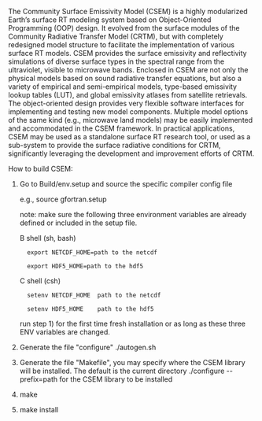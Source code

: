 The Community Surface Emissivity Model (CSEM) is a highly modularized Earth’s surface RT modeling system based on Object-Oriented Programming (OOP) design.  It evolved from the surface modules of the Community Radiative Transfer Model (CRTM), but with completely redesigned model structure to facilitate the implementation of various surface RT models. CSEM provides the surface emissivity and reflectivity simulations of diverse surface types in the spectral range from the ultraviolet, visible to microwave bands.  Enclosed in CSEM are not only the physical models based on sound radiative transfer equations, but also a variety of empirical and semi-empirical models, type-based emissivity lookup tables (LUT), and global emissivity atlases from satellite retrievals. The object-oriented design provides very flexible software interfaces for implementing and testing new model components.  Multiple model options of the same kind (e.g., microwave land models) may be easily implemented and accommodated in the CSEM framework. In practical applications, CSEM may be used as a standalone surface RT research tool, or used as a sub-system to provide the surface radiative conditions for CRTM, significantly leveraging the development and improvement efforts of CRTM. 


How to build CSEM:

1) Go to Build/env.setup and source the specific compiler config file

   e.g., source gfortran.setup

   note: make sure the following three environment variables are
   already defined or included in the setup file.
 
   B shell (sh, bash)


         export NETCDF_HOME=path to the netcdf

         export HDF5_HOME=path to the hdf5

    C shell (csh)


         setenv NETCDF_HOME  path to the netcdf

         setenv HDF5_HOME    path to the hdf5

    run step 1) for the first time fresh installation or as long as
    these three ENV variables are changed.

2) Generate the file "configure"
    ./autogen.sh
3) Generate the file "Makefile", you may specify where the CSEM library will be
   installed. The default is the current directory
    ./configure --prefix=path for the CSEM library to be installed
4) make
5) make install

